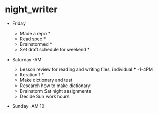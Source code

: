 # night_writer
- Friday
  - Made a repo *
  - Read spec *
  - Brainstormed *
  - Set draft schedule for weekend *

- Saturday
  -AM
    - Lesson review for reading and writing files, individual *
  -1-4PM
    - Iteration 1 *
    - Make dictionary and test
    - Research how to make dictionary
    - Brainstorm Sat night assignments
    - Decide Sun work hours

- Sunday
  -AM 10

